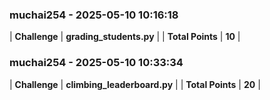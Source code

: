 ### muchai254 - 2025-05-10 10:16:18
| **Challenge** | **grading_students.py** |
| **Total Points** | **10** |

### muchai254 - 2025-05-10 10:33:34
| **Challenge** | **climbing_leaderboard.py** |
| **Total Points** | **20** |

